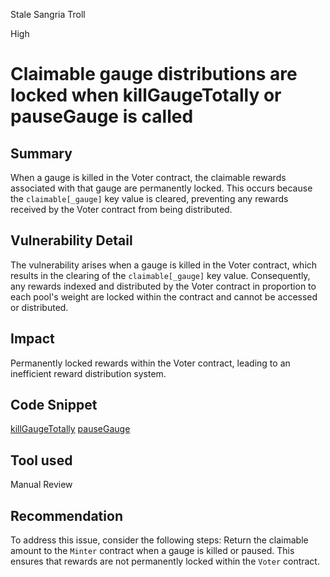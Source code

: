 Stale Sangria Troll

High

# Claimable gauge distributions are locked when killGaugeTotally or pauseGauge is called


## Summary
When a gauge is killed in the Voter contract, the claimable rewards associated with that gauge are permanently locked.
This occurs because the `claimable[_gauge]` key value is cleared, preventing any rewards received by the Voter contract from being distributed.

## Vulnerability Detail
The vulnerability arises when a gauge is killed in the Voter contract, which results in the clearing of the `claimable[_gauge]` key value.
Consequently, any rewards indexed and distributed by the Voter contract in proportion to each pool's weight are locked within the contract and cannot be accessed or distributed.

## Impact
Permanently locked rewards within the Voter contract, leading to an inefficient reward distribution system.

## Code Snippet
[killGaugeTotally](https://github.com/sherlock-audit/2024-06-velocimeter/blob/main/v4-contracts/contracts/Voter.sol#L421)
[pauseGauge](https://github.com/sherlock-audit/2024-06-velocimeter/blob/main/v4-contracts/contracts/Voter.sol#L388)

## Tool used
Manual Review

## Recommendation
To address this issue, consider the following steps:
Return the claimable amount to the `Minter` contract when a gauge is killed or paused. This ensures that rewards are not permanently locked within the `Voter` contract.
